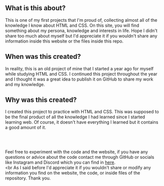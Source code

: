 ## What is this about?
This is one of my first projects that I'm proud of, collecting almost all of the knowledge I know about HTML and CSS. On this site, you will find something about my persona, knowledge and interests in life. Hope I didn't share too much about myself but I'd appreciate it if you wouldn't share any information inside this website or the files inside this repo.
## When was this created?
In reality, this is an old project of mine that I started a year ago for myself while studying HTML and CSS. I continued this project throughout the year and I thought it was a great idea to publish it on GitHub to share my work and my knowledge.
## Why was this created?
I created this project to practice with HTML and CSS. This was supposed to be the final product of all the knowledge I had learned since I started learning web. Of course, it doesn't have everything I learned but it contains a good amount of it.

<br>
<br>

Feel free to experiment with the code and the website, if you have any questions or advice about the code contact me through GitHub or socials like Instagram and Discord which you can find in <a href="https://madi8.carrd.co">here</a>.
<br>
<br
As I said before I'd appreciate it if you wouldn't share or modify any information you find on the website, the code, or inside files of the repository. Thank you.
